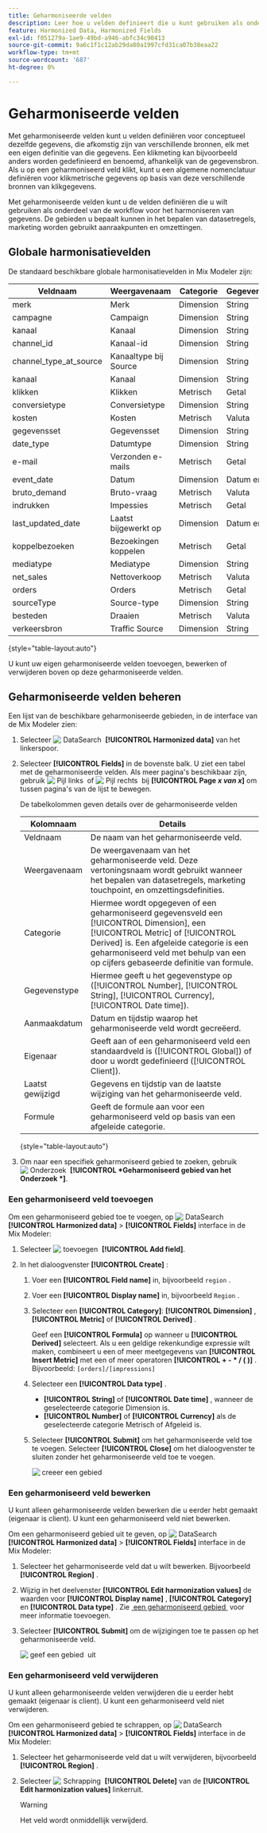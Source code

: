 ```yaml
---
title: Geharmoniseerde velden
description: Leer hoe u velden definieert die u kunt gebruiken als onderdeel van het harmoniseren van uw gegevens in de Mix Modeler.
feature: Harmonized Data, Harmonized Fields
exl-id: f051279a-1ae9-49bd-a946-abfc34c90413
source-git-commit: 9a6c1f1c12ab29da80a1997cfd31ca07b38eaa22
workflow-type: tm+mt
source-wordcount: '687'
ht-degree: 0%

---
```


# Geharmoniseerde velden

Met geharmoniseerde velden kunt u velden definiëren voor conceptueel dezelfde gegevens, die afkomstig zijn van verschillende bronnen, elk met een eigen definitie van die gegevens. Een klikmeting kan bijvoorbeeld anders worden gedefinieerd en benoemd, afhankelijk van de gegevensbron. Als u op een geharmoniseerd veld klikt, kunt u een algemene nomenclatuur definiëren voor klikmetrische gegevens op basis van deze verschillende bronnen van klikgegevens.

Met geharmoniseerde velden kunt u de velden definiëren die u wilt gebruiken als onderdeel van de workflow voor het harmoniseren van gegevens. De gebieden u bepaalt kunnen in het bepalen van datasetregels, marketing worden gebruikt aanraakpunten en omzettingen.

## Globale harmonisatievelden

De standaard beschikbare globale harmonisatievelden in Mix Modeler zijn:


| Veldnaam | Weergavenaam | Categorie | Gegevenstype | Opmerking |
| ---------------------- | ---------------------- | --------- | --------- | --------- |
| merk | Merk | Dimension | String |           |
| campagne | Campaign | Dimension | String |           |
| kanaal | Kanaal | Dimension | String |           |
| channel_id | Kanaal-id | Dimension | String |           |
| channel_type_at_source | Kanaaltype bij Source | Dimension | String |           |
| kanaal | Kanaal | Dimension | String |           |
| klikken | Klikken | Metrisch | Getal |           |
| conversietype | Conversietype | Dimension | String |           |
| kosten | Kosten | Metrisch | Valuta |           |
| gegevensset | Gegevensset | Dimension | String |           |
| date_type | Datumtype | Dimension | String | dag, week |
| e-mail | Verzonden e-mails | Metrisch | Getal |           |
| event_date | Datum | Dimension | Datum en tijd |           |
| bruto_demand | Bruto-vraag | Metrisch | Valuta |           |
| indrukken | Impessies | Metrisch | Getal |           |
| last_updated_date | Laatst bijgewerkt op | Dimension | Datum en tijd |           |
| koppelbezoeken | Bezoekingen koppelen | Metrisch | Getal |           |
| mediatype | Mediatype | Dimension | String |           |
| net_sales | Nettoverkoop | Metrisch | Valuta |           |
| orders | Orders | Metrisch | Getal |           |
| sourceType | Source-type | Dimension | String |           |
| besteden | Draaien | Metrisch | Valuta |           |
| verkeersbron | Traffic Source | Dimension | String |           |

{style="table-layout:auto"}

U kunt uw eigen geharmoniseerde velden toevoegen, bewerken of verwijderen boven op deze geharmoniseerde velden.

## Geharmoniseerde velden beheren

Een lijst van de beschikbare geharmoniseerde gebieden, in de interface van de Mix Modeler zien:

1. Selecteer ![&#x200B; DataSearch &#x200B;](/help/assets/icons/DataCheck.svg) **[!UICONTROL Harmonized data]** van het linkerspoor.

1. Selecteer **[!UICONTROL Fields]** in de bovenste balk. U ziet een tabel met de geharmoniseerde velden. Als meer pagina&#39;s beschikbaar zijn, gebruik ![&#x200B; Pijl links &#x200B;](/help/assets/icons/ChevronLeft.svg) of ![&#x200B; Pijl rechts &#x200B;](/help/assets/icons/ChevronRight.svg) bij **[!UICONTROL Page _x _van_ x_]** om tussen pagina&#39;s van de lijst te bewegen.

   De tabelkolommen geven details over de geharmoniseerde velden

   | Kolomnaam | Details |
   | ---------------------- | ----------|
   | Veldnaam | De naam van het geharmoniseerde veld. |
   | Weergavenaam | De weergavenaam van het geharmoniseerde veld. Deze vertoningsnaam wordt gebruikt wanneer het bepalen van datasetregels, marketing touchpoint, en omzettingsdefinities. |
   | Categorie | Hiermee wordt opgegeven of een geharmoniseerd gegevensveld een [!UICONTROL Dimension], een [!UICONTROL Metric] of [!UICONTROL Derived] is. Een afgeleide categorie is een geharmoniseerd veld met behulp van een op cijfers gebaseerde definitie van formule. |
   | Gegevenstype | Hiermee geeft u het gegevenstype op ([!UICONTROL Number], [!UICONTROL String], [!UICONTROL Currency], [!UICONTROL Date time]). |
   | Aanmaakdatum | Datum en tijdstip waarop het geharmoniseerde veld wordt gecreëerd. |
   | Eigenaar | Geeft aan of een geharmoniseerd veld een standaardveld is ([!UICONTROL Global]) of door u wordt gedefinieerd ([!UICONTROL Client]). |
   | Laatst gewijzigd | Gegevens en tijdstip van de laatste wijziging van het geharmoniseerde veld. |
   | Formule | Geeft de formule aan voor een geharmoniseerd veld op basis van een afgeleide categorie. |

   {style="table-layout:auto"}

1. Om naar een specifiek geharmoniseerd gebied te zoeken, gebruik ![&#x200B; Onderzoek &#x200B;](/help/assets/icons/Search.svg) **[!UICONTROL *Geharmoniseerd gebied van het Onderzoek *]**.


### Een geharmoniseerd veld toevoegen

Om een geharmoniseerd gebied toe te voegen, op ![&#x200B; DataSearch &#x200B;](/help/assets/icons/DataCheck.svg) **[!UICONTROL Harmonized data]** > **[!UICONTROL Fields]** interface in de Mix Modeler:

1. Selecteer ![&#x200B; toevoegen &#x200B;](/help/assets/icons/AddCircle.svg) **[!UICONTROL Add field]**.

1. In het dialoogvenster **[!UICONTROL Create]** :

   1. Voer een **[!UICONTROL Field name]** in, bijvoorbeeld `region` .
   1. Voer een **[!UICONTROL Display name]** in, bijvoorbeeld `Region` .
   1. Selecteer een **[!UICONTROL Category]**: **[!UICONTROL Dimension]** , **[!UICONTROL Metric]** of **[!UICONTROL Derived]** .

      Geef een **[!UICONTROL Formula]** op wanneer u **[!UICONTROL Derived]** selecteert. Als u een geldige rekenkundige expressie wilt maken, combineert u een of meer meetgegevens van **[!UICONTROL Insert Metric]** met een of meer operatoren **[!UICONTROL + - * / ( )]** . Bijvoorbeeld: `[orders]/[impressions]`

   1. Selecteer een **[!UICONTROL Data type]** .

      - **[!UICONTROL String]** of **[!UICONTROL Date time]** , wanneer de geselecteerde categorie Dimension is.
      - **[!UICONTROL Number]** of **[!UICONTROL Currency]** als de geselecteerde categorie Metrisch of Afgeleid is.

   1. Selecteer **[!UICONTROL Submit]** om het geharmoniseerde veld toe te voegen. Selecteer **[!UICONTROL Close]** om het dialoogvenster te sluiten zonder het geharmoniseerde veld toe te voegen.

      ![&#x200B; creeer een gebied &#x200B;](/help/assets/create-field.png)


### Een geharmoniseerd veld bewerken

U kunt alleen geharmoniseerde velden bewerken die u eerder hebt gemaakt (eigenaar is client). U kunt een geharmoniseerd veld niet bewerken.

Om een geharmoniseerd gebied uit te geven, op ![&#x200B; DataSearch &#x200B;](/help/assets/icons/DataCheck.svg) **[!UICONTROL Harmonized data]** > **[!UICONTROL Fields]** interface in de Mix Modeler:

1. Selecteer het geharmoniseerde veld dat u wilt bewerken. Bijvoorbeeld **[!UICONTROL Region]** .

1. Wijzig in het deelvenster **[!UICONTROL Edit harmonization values]** de waarden voor **[!UICONTROL Display name]** , **[!UICONTROL Category]** en **[!UICONTROL Data type]** . Zie [&#x200B; een geharmoniseerd gebied &#x200B;](#add-a-harmonized-field) voor meer informatie toevoegen.

1. Selecteer **[!UICONTROL Submit]** om de wijzigingen toe te passen op het geharmoniseerde veld.

   ![&#x200B; geef een gebied &#x200B;](/help/assets/edit-field.png) uit

### Een geharmoniseerd veld verwijderen

U kunt alleen geharmoniseerde velden verwijderen die u eerder hebt gemaakt (eigenaar is client). U kunt een geharmoniseerd veld niet verwijderen.

Om een geharmoniseerd gebied te schrappen, op ![&#x200B; DataSearch &#x200B;](/help/assets/icons/DataCheck.svg) **[!UICONTROL Harmonized data]** > **[!UICONTROL Fields]** interface in de Mix Modeler:

1. Selecteer het geharmoniseerde veld dat u wilt verwijderen, bijvoorbeeld **[!UICONTROL Region]** .

1. Selecteer ![&#x200B; Schrapping &#x200B;](/help/assets/icons/Delete.svg) **[!UICONTROL Delete]** van de **[!UICONTROL Edit harmonization values]** linkerruit.

   >[!WARNING]
   >
   >   Het veld wordt onmiddellijk verwijderd.

